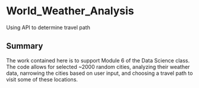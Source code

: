 # World_Weather_Analysis
Using API to determine travel path
## Summary

The work contained here is to support Module 6 of the Data Science class.  The code allows for selected ~2000 random cities, analyzing their weather data, narrowing the cities based on user input, and choosing a travel path to visit some of these locations. 
